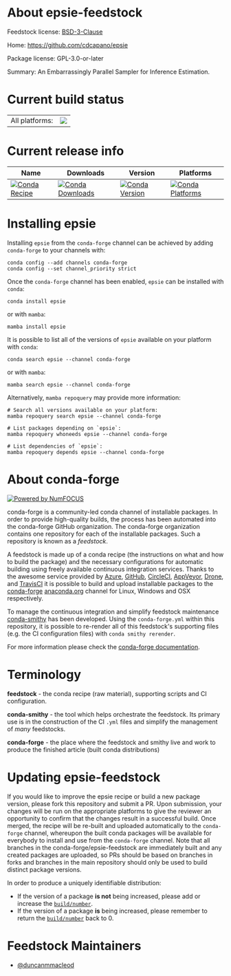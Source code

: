 About epsie-feedstock
=====================

Feedstock license: [BSD-3-Clause](https://github.com/conda-forge/epsie-feedstock/blob/main/LICENSE.txt)

Home: https://github.com/cdcapano/epsie

Package license: GPL-3.0-or-later

Summary: An Embarrassingly Parallel Sampler for Inference Estimation.

Current build status
====================


<table><tr><td>All platforms:</td>
    <td>
      <a href="https://dev.azure.com/conda-forge/feedstock-builds/_build/latest?definitionId=9529&branchName=main">
        <img src="https://dev.azure.com/conda-forge/feedstock-builds/_apis/build/status/epsie-feedstock?branchName=main">
      </a>
    </td>
  </tr>
</table>

Current release info
====================

| Name | Downloads | Version | Platforms |
| --- | --- | --- | --- |
| [![Conda Recipe](https://img.shields.io/badge/recipe-epsie-green.svg)](https://anaconda.org/conda-forge/epsie) | [![Conda Downloads](https://img.shields.io/conda/dn/conda-forge/epsie.svg)](https://anaconda.org/conda-forge/epsie) | [![Conda Version](https://img.shields.io/conda/vn/conda-forge/epsie.svg)](https://anaconda.org/conda-forge/epsie) | [![Conda Platforms](https://img.shields.io/conda/pn/conda-forge/epsie.svg)](https://anaconda.org/conda-forge/epsie) |

Installing epsie
================

Installing `epsie` from the `conda-forge` channel can be achieved by adding `conda-forge` to your channels with:

```
conda config --add channels conda-forge
conda config --set channel_priority strict
```

Once the `conda-forge` channel has been enabled, `epsie` can be installed with `conda`:

```
conda install epsie
```

or with `mamba`:

```
mamba install epsie
```

It is possible to list all of the versions of `epsie` available on your platform with `conda`:

```
conda search epsie --channel conda-forge
```

or with `mamba`:

```
mamba search epsie --channel conda-forge
```

Alternatively, `mamba repoquery` may provide more information:

```
# Search all versions available on your platform:
mamba repoquery search epsie --channel conda-forge

# List packages depending on `epsie`:
mamba repoquery whoneeds epsie --channel conda-forge

# List dependencies of `epsie`:
mamba repoquery depends epsie --channel conda-forge
```


About conda-forge
=================

[![Powered by
NumFOCUS](https://img.shields.io/badge/powered%20by-NumFOCUS-orange.svg?style=flat&colorA=E1523D&colorB=007D8A)](https://numfocus.org)

conda-forge is a community-led conda channel of installable packages.
In order to provide high-quality builds, the process has been automated into the
conda-forge GitHub organization. The conda-forge organization contains one repository
for each of the installable packages. Such a repository is known as a *feedstock*.

A feedstock is made up of a conda recipe (the instructions on what and how to build
the package) and the necessary configurations for automatic building using freely
available continuous integration services. Thanks to the awesome service provided by
[Azure](https://azure.microsoft.com/en-us/services/devops/), [GitHub](https://github.com/),
[CircleCI](https://circleci.com/), [AppVeyor](https://www.appveyor.com/),
[Drone](https://cloud.drone.io/welcome), and [TravisCI](https://travis-ci.com/)
it is possible to build and upload installable packages to the
[conda-forge](https://anaconda.org/conda-forge) [anaconda.org](https://anaconda.org/)
channel for Linux, Windows and OSX respectively.

To manage the continuous integration and simplify feedstock maintenance
[conda-smithy](https://github.com/conda-forge/conda-smithy) has been developed.
Using the ``conda-forge.yml`` within this repository, it is possible to re-render all of
this feedstock's supporting files (e.g. the CI configuration files) with ``conda smithy rerender``.

For more information please check the [conda-forge documentation](https://conda-forge.org/docs/).

Terminology
===========

**feedstock** - the conda recipe (raw material), supporting scripts and CI configuration.

**conda-smithy** - the tool which helps orchestrate the feedstock.
                   Its primary use is in the construction of the CI ``.yml`` files
                   and simplify the management of *many* feedstocks.

**conda-forge** - the place where the feedstock and smithy live and work to
                  produce the finished article (built conda distributions)


Updating epsie-feedstock
========================

If you would like to improve the epsie recipe or build a new
package version, please fork this repository and submit a PR. Upon submission,
your changes will be run on the appropriate platforms to give the reviewer an
opportunity to confirm that the changes result in a successful build. Once
merged, the recipe will be re-built and uploaded automatically to the
`conda-forge` channel, whereupon the built conda packages will be available for
everybody to install and use from the `conda-forge` channel.
Note that all branches in the conda-forge/epsie-feedstock are
immediately built and any created packages are uploaded, so PRs should be based
on branches in forks and branches in the main repository should only be used to
build distinct package versions.

In order to produce a uniquely identifiable distribution:
 * If the version of a package **is not** being increased, please add or increase
   the [``build/number``](https://docs.conda.io/projects/conda-build/en/latest/resources/define-metadata.html#build-number-and-string).
 * If the version of a package **is** being increased, please remember to return
   the [``build/number``](https://docs.conda.io/projects/conda-build/en/latest/resources/define-metadata.html#build-number-and-string)
   back to 0.

Feedstock Maintainers
=====================

* [@duncanmmacleod](https://github.com/duncanmmacleod/)

